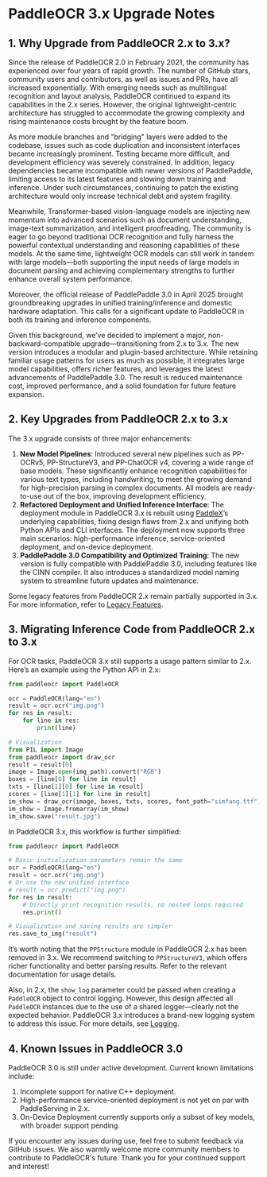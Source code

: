 # PaddleOCR 3.x Upgrade Notes

## 1. Why Upgrade from PaddleOCR 2.x to 3.x?

Since the release of PaddleOCR 2.0 in February 2021, the community has experienced over four years of rapid growth. The number of GitHub stars, community users and contributors, as well as issues and PRs, have all increased exponentially. With emerging needs such as multilingual recognition and layout analysis, PaddleOCR continued to expand its capabilities in the 2.x series. However, the original lightweight-centric architecture has struggled to accommodate the growing complexity and rising maintenance costs brought by the feature boom.

As more module branches and "bridging" layers were added to the codebase, issues such as code duplication and inconsistent interfaces became increasingly prominent. Testing became more difficult, and development efficiency was severely constrained. In addition, legacy dependencies became incompatible with newer versions of PaddlePaddle, limiting access to its latest features and slowing down training and inference. Under such circumstances, continuing to patch the existing architecture would only increase technical debt and system fragility.

Meanwhile, Transformer-based vision-language models are injecting new momentum into advanced scenarios such as document understanding, image-text summarization, and intelligent proofreading. The community is eager to go beyond traditional OCR recognition and fully harness the powerful contextual understanding and reasoning capabilities of these models. At the same time, lightweight OCR models can still work in tandem with large models—both supporting the input needs of large models in document parsing and achieving complementary strengths to further enhance overall system performance.

Moreover, the official release of PaddlePaddle 3.0 in April 2025 brought groundbreaking upgrades in unified training/inference and domestic hardware adaptation. This calls for a significant update to PaddleOCR in both its training and inference components.

Given this background, we’ve decided to implement a major, non-backward-compatible upgrade—transitioning from 2.x to 3.x. The new version introduces a modular and plugin-based architecture. While retaining familiar usage patterns for users as much as possible, it integrates large model capabilities, offers richer features, and leverages the latest advancements of PaddlePaddle 3.0. The result is reduced maintenance cost, improved performance, and a solid foundation for future feature expansion.

## 2. Key Upgrades from PaddleOCR 2.x to 3.x

The 3.x upgrade consists of three major enhancements:

1. **New Model Pipelines**: Introduced several new pipelines such as PP-OCRv5, PP-StructureV3, and PP-ChatOCR v4, covering a wide range of base models. These significantly enhance recognition capabilities for various text types, including handwriting, to meet the growing demand for high-precision parsing in complex documents. All models are ready-to-use out of the box, improving development efficiency.
2. **Refactored Deployment and Unified Inference Interface**: The deployment module in PaddleOCR 3.x is rebuilt using [PaddleX](../version3.x/paddleocr_and_paddlex.en.md)’s underlying capabilities, fixing design flaws from 2.x and unifying both Python APIs and CLI interfaces. The deployment now supports three main scenarios: high-performance inference, service-oriented deployment, and on-device deployment.
3. **PaddlePaddle 3.0 Compatibility and Optimized Training**: The new version is fully compatible with PaddlePaddle 3.0, including features like the CINN compiler. It also introduces a standardized model naming system to streamline future updates and maintenance.

Some legacy features from PaddleOCR 2.x remain partially supported in 3.x. For more information, refer to [Legacy Features](../version2.x/legacy/index.en.md).

## 3. Migrating Inference Code from PaddleOCR 2.x to 3.x

For OCR tasks, PaddleOCR 3.x still supports a usage pattern similar to 2.x. Here’s an example using the Python API in 2.x:

```python
from paddleocr import PaddleOCR

ocr = PaddleOCR(lang="en")
result = ocr.ocr("img.png")
for res in result:
    for line in res:
        print(line)

# Visualization
from PIL import Image
from paddleocr import draw_ocr
result = result[0]
image = Image.open(img_path).convert("RGB")
boxes = [line[0] for line in result]
txts = [line[1][0] for line in result]
scores = [line[1][1] for line in result]
im_show = draw_ocr(image, boxes, txts, scores, font_path="simfang.ttf")
im_show = Image.fromarray(im_show)
im_show.save("result.jpg")
```

In PaddleOCR 3.x, this workflow is further simplified:

```python
from paddleocr import PaddleOCR

# Basic initialization parameters remain the same
ocr = PaddleOCR(lang="en")
result = ocr.ocr("img.png")
# Or use the new unified interface
# result = ocr.predict("img.png")
for res in result:
    # Directly print recognition results, no nested loops required
    res.print()

# Visualization and saving results are simpler
res.save_to_img("result")
```

It’s worth noting that the `PPStructure` module in PaddleOCR 2.x has been removed in 3.x. We recommend switching to `PPStructureV3`, which offers richer functionality and better parsing results. Refer to the relevant documentation for usage details.

Also, in 2.x, the `show_log` parameter could be passed when creating a `PaddleOCR` object to control logging. However, this design affected all `PaddleOCR` instances due to the use of a shared logger—clearly not the expected behavior. PaddleOCR 3.x introduces a brand-new logging system to address this issue. For more details, see [Logging](../version3.x/logging.en.md).

## 4. Known Issues in PaddleOCR 3.0

PaddleOCR 3.0 is still under active development. Current known limitations include:

1. Incomplete support for native C++ deployment.
2. High-performance service-oriented deployment is not yet on par with PaddleServing in 2.x.
3. On-Device Deployment currently supports only a subset of key models, with broader support pending.

If you encounter any issues during use, feel free to submit feedback via GitHub issues. We also warmly welcome more community members to contribute to PaddleOCR's future. Thank you for your continued support and interest!
